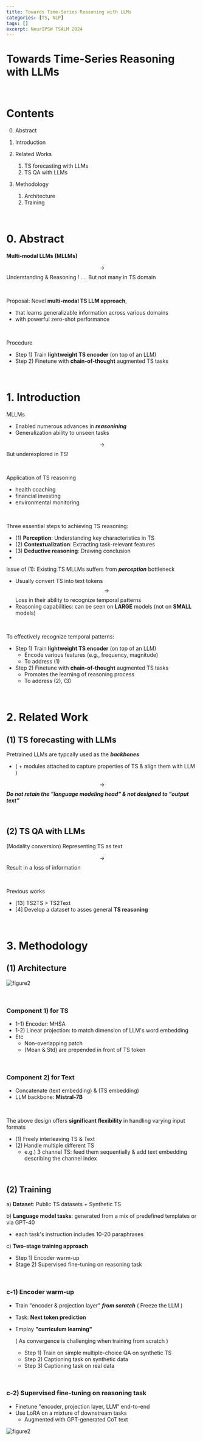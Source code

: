 ```yaml
---
title: Towards Time-Series Reasoning with LLMs
categories: [TS, NLP]
tags: []
excerpt: NeurIPSW TSALM 2024
---
```


<script src="https://cdn.mathjax.org/mathjax/latest/MathJax.js?config=TeX-AMS-MML_HTMLorMML" type="text/javascript"></script>

# Towards Time-Series Reasoning with LLMs

<br>

# Contents

0. Abstract

1. Introduction

2. Related Works
   1. TS forecasting with LLMs
   2. TS QA with LLMs

3. Methodology
   1. Architecture
   2. Training


<br>

# 0. Abstract

**Multi-modal LLMs (MLLMs)**

$$\rightarrow$$ Understanding & Reasoning ! .... But not many in TS domain

<br>

Proposal:  Novel **multi-modal TS LLM approach**, 

- that learns generalizable information across various domains 
- with powerful zero-shot performance

<br>

Procedure

- Step 1) Train **lightweight TS encoder** (on top of an LLM)
- Step 2) Finetune with **chain-of-thought** augmented TS tasks

<br>

# 1. Introduction

MLLMs

- Enabled numerous advances in ***reasonining***
- Generalization ability to unseen tasks

$$\rightarrow$$ But underexplored in TS!

<br>

Application of TS reasoning

- health coaching
- financial investing
- environmental monitoring

<br>

Three essential steps to achieving TS reasoning:

- (1) **Perception**: Understanding key characteristics in TS
- (2) **Contextualization**: Extracting task-relevant features
- (3) **Deductive reasoning**: Drawing conclusion
- <br>

Issue of (1): Existing TS MLLMs suffers from ***perception*** bottleneck

- Usually convert TS into text tokens $$\rightarrow$$ Loss in their ability to recognize temporal patterns
- Reasoning capabilities: can be seen on **LARGE** models (not on **SMALL** models)

<br>

To effectively recognize temporal patterns:

- Step 1) Train **lightweight TS encoder** (on top of an LLM)
  - Encode various features (e.g., frequency, magnitude)
  - To address (1)
- Step 2) Finetune with **chain-of-thought** augmented TS tasks
  - Promotes the learning of reasoning process
  - To address (2), (3)

<br>

# 2. Related Work

## (1) TS forecasting with LLMs

Pretrained LLMs are typcally used as the ***backbones***

- ( + modules attached to capture properties of TS & align them with LLM )

$$\rightarrow$$ ***Do not retain the "language modeling head" & not designed to "output text"***

<br>

## (2) TS QA with LLMs

(Modality conversion) Representing TS as text

$$\rightarrow$$ Result in a loss of information

<br>

Previous works

- [13] TS2TS > TS2Text
- [4] Develop a dataset to asses general **TS reasoning**

<br>

# 3. Methodology

## (1) Architecture

![figure2](/assets/img/ts2/img227.png)

<br>

### Component 1) for TS

- 1-1) Encoder: MHSA
- 1-2) Linear projection: to match dimension of LLM's word embedding
- Etc
  - Non-overlapping patch
  - (Mean & Std) are prepended in front of TS token

<br>

### Component 2) for Text

- Concatenate (text embedding) & (TS embedding)
- LLM backbone: **Mistral-7B**

<br>

The above design offers **significant flexibility** in handling varying input formats

- (1) Freely interleaving TS & Text
- (2) Handle multiple different TS
  - e.g.) 3 channel TS: feed them sequentially & add text embedding describing the channel index

<br>

## (2) Training

a) **Dataset**: Public TS datasets + Synthetic TS

b) **Language model tasks**: generated from a mix of predefined templates or via GPT-40

- each task's instruction includes 10-20 paraphrases

c) **Two-stage training approach**

- Step 1) Encoder warm-up
- Stage 2) Supervised fine-tuning on reasoning task

<br>

### c-1) Encoder warm-up

- Train "encoder & projection layer" ***from scratch*** ( Freeze the LLM )

- Task: **Next token prediction**

- Employ **"curriculum learning"**

  ( As convergence is challenging when training from scratch )

  - Step 1) Train on simple multiple-choice QA on synthetic TS
  - Step 2) Captioning task on synthetic data
  - Step 3) Captioning task on real data

<br>

### c-2) Supervised fine-tuning on reasoning task

- Finetune "encoder, projection layer, LLM" end-to-end
- Use LoRA on a mixture of downstream tasks
  - Augmented with GPT-generated CoT text

![figure2](/assets/img/ts2/img228.png)

